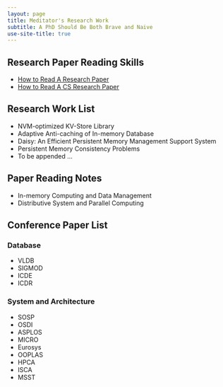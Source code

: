```yaml
---
layout: page
title: Meditator's Research Work
subtitle: A PhD Should Be Both Brave and Naive
use-site-title: true
---
```


## Research Paper Reading Skills
- [How to Read A Research Paper ](paper-reading-v2.pdf)
- [How to Read A CS Research Paper](cs-reading-paper.pdf)

## Research Work List
- NVM-optimized KV-Store Library
- Adaptive Anti-caching of In-memory Database
- Daisy: An Efficient Persistent Memory Management Support System
- Persistent Memory Consistency Problems
- To be appended ...

## Paper Reading Notes
- In-memory Computing and Data Management
- Distributive System and Parallel Computing

## Conference Paper List

### Database
- VLDB
- SIGMOD
- ICDE
- ICDR

### System and Architecture
- SOSP
- OSDI
- ASPLOS
- MICRO
- Eurosys
- OOPLAS
- HPCA
- ISCA
- MSST
